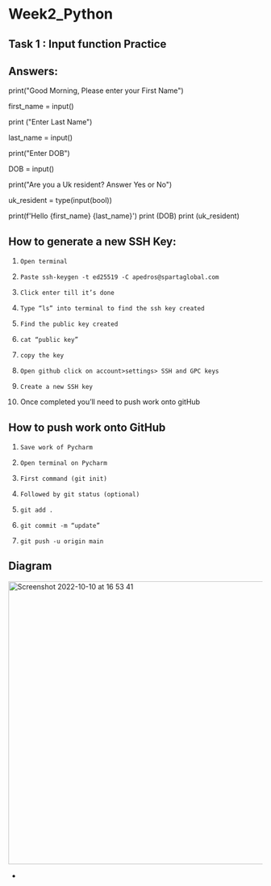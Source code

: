 # Week2_Python

## Task 1 : Input function Practice 


## Answers:

print("Good Morning, Please enter your First Name")

first_name = input()

print ("Enter Last Name")

last_name = input()

print("Enter DOB")

DOB = input()

print("Are you a Uk resident? Answer Yes or No")

uk_resident = type(input(bool))


print(f'Hello   {first_name}  {last_name}')
print (DOB)
print (uk_resident)


## How to generate a new SSH Key:
 
1.     Open terminal 
 
2.     Paste ssh-keygen -t ed25519 -C apedros@spartaglobal.com
 
3.     Click enter till it’s done 
 
4.     Type “ls” into terminal to find the ssh key created 
 
5.     Find the public key created 
 
6.     cat “public key” 
 
7.     copy the key 
 
8.     Open github click on account>settings> SSH and GPC keys 
 
9.     Create a new SSH key 

10.    Once completed you’ll need to push work onto gitHub
 
 
## How to push work onto GitHub
 
 
1.     Save work of Pycharm 
2.     Open terminal on Pycharm
3.     First command (git init)
4.     Followed by git status (optional)
5.     git add . 
6.     git commit -m “update”
7.     git push -u origin main


## Diagram
<img width="560" alt="Screenshot 2022-10-10 at 16 53 41" src="https://user-images.githubusercontent.com/115224560/194906901-a358ae44-e524-49c8-8d8f-84f08e079111.png">


- 
